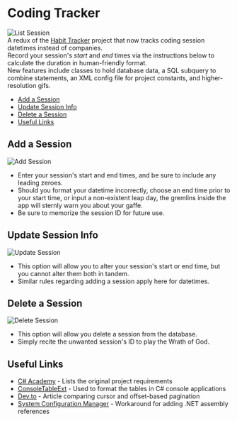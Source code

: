 # Coding Tracker
![List Session](https://i.imgur.com/WusUsN8.gif)  
A redux of the [Habit Tracker](https://github.com/sitauros/Demo_Habit_Logger) project that now tracks coding session datetimes instead of companies.  
Record your session's *start* and *end* times via the instructions below to calculate the duration in human-friendly format.  
New features include classes to hold database data, a SQL subquery to combine statements, an XML config file for project constants, and higher-resolution gifs.  

  * [Add a Session](#add-a-sesssion)
  * [Update Session Info](#update-session-info)
  * [Delete a Session](#delete-a-session)
  * [Useful Links](#useful-links)

## Add a Session
![Add Session](https://i.imgur.com/Lqh6zKB.gif)
* Enter your session's start and end times, and be sure to include any leading zeroes.
* Should you format your datetime incorrectly, choose an end time prior to your start time, or input a non-existent leap day, the gremlins inside the app will sternly warn you about your gaffe.
* Be sure to memorize the session ID for future use.

## Update Session Info
![Update Session](https://i.imgur.com/ZG12iBE.gif)
* This option will allow you to alter your session's start or end time, but you cannot alter them both in tandem.
* Similar rules regarding adding a session apply here for datetimes. 

## Delete a Session
![Delete Session](https://i.imgur.com/22dvWEN.gif)
* This option will allow you delete a session from the database.
* Simply recite the unwanted session's ID to play the Wrath of God.

## Useful Links
* [C# Academy](https://www.thecsharpacademy.com/project/13) - Lists the original project requirements
* [ConsoleTableExt](https://github.com/minhhungit/ConsoleTableExt) - Used to format the tables in C# console applications
* [Dev.to](https://dev.to/appwrite/this-is-why-you-should-use-cursor-pagination-4nh5) - Article comparing cursor and offset-based pagination
* [System Configuration Manager](https://www.nuget.org/packages/System.Configuration.ConfigurationManager/) - Workaround for adding .NET assembly references
